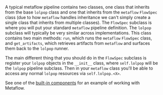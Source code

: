 A typical metaflow pipeline contains two classes, one class that inherits from the base `lolpop` class and one that inherits from the `metaflow` `FlowSpec` class (due to how `metaflow` handles inheritance we can't simply create a single class that inherits from multiple classes). The `FlowSpec` subclass is where you will put your standard `metaflow` pipeline definition. The `lolpop` subclass will typically be very similar across implementations. This class contains two main methods: `run`, which runs the `metaflow` `FlowSpec` class, and `get_artifacts`, which retrieves artifacts from `metaflow` and surfaces them back to the `lolpop` runner. 

The main different thing that you should do in the `FlowSpec` subclass is register your `lolpop` objects in the `__init__` class, where `self.lolpop` will be the `lolpop` pipeline subclass. Then in your `metaflow` class you'll be able to access any normal `lolpop` resources via `self.lolpop.<X>`. 

See one of the [built-in components](https://github.com/jordanvolz/lolpop/blob/main/lolpop/pipeline/process/metaflow_offline_process.py) for an example of working with Metaflow. 
